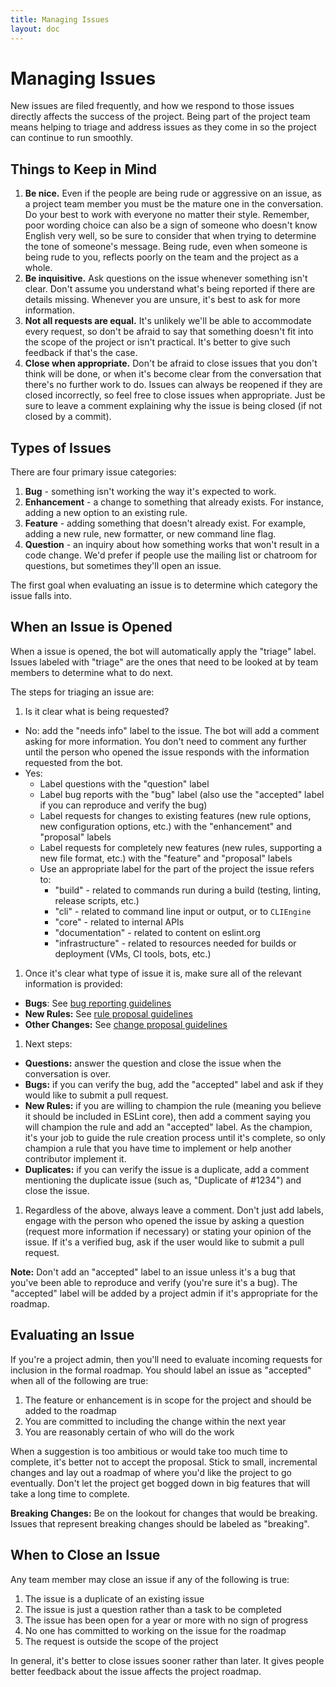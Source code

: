 ```yaml
---
title: Managing Issues
layout: doc
---
```


# Managing Issues

New issues are filed frequently, and how we respond to those issues directly affects the success of the project. Being part of the project team means helping to triage and address issues as they come in so the project can continue to run smoothly.

## Things to Keep in Mind

1. **Be nice.** Even if the people are being rude or aggressive on an issue, as a project team member you must be the mature one in the conversation. Do your best to work with everyone no matter their style. Remember, poor wording choice can also be a sign of someone who doesn't know English very well, so be sure to consider that when trying to determine the tone of someone's message. Being rude, even when someone is being rude to you, reflects poorly on the team and the project as a whole.
1. **Be inquisitive.** Ask questions on the issue whenever something isn't clear. Don't assume you understand what's being reported if there are details missing. Whenever you are unsure, it's best to ask for more information.
1. **Not all requests are equal.** It's unlikely we'll be able to accommodate every request, so don't be afraid to say that something doesn't fit into the scope of the project or isn't practical. It's better to give such feedback if that's the case.
1. **Close when appropriate.** Don't be afraid to close issues that you don't think will be done, or when it's become clear from the conversation that there's no further work to do. Issues can always be reopened if they are closed incorrectly, so feel free to close issues when appropriate. Just be sure to leave a comment explaining why the issue is being closed (if not closed by a commit).

## Types of Issues

There are four primary issue categories:

1. **Bug** - something isn't working the way it's expected to work.
1. **Enhancement** - a change to something that already exists. For instance, adding a new option to an existing rule.
1. **Feature** - adding something that doesn't already exist. For example, adding a new rule, new formatter, or new command line flag.
1. **Question** - an inquiry about how something works that won't result in a code change. We'd prefer if people use the mailing list or chatroom for questions, but sometimes they'll open an issue.

The first goal when evaluating an issue is to determine which category the issue falls into.

## When an Issue is Opened

When a issue is opened, the bot will automatically apply the "triage" label. Issues labeled with "triage" are the ones that need to be looked at by team members to determine what to do next.

The steps for triaging an issue are:

1. Is it clear what is being requested?
  * No: add the "needs info" label to the issue. The bot will add a comment asking for more information. You don't need to comment any further until the person who opened the issue responds with the information requested from the bot.
  * Yes:
    * Label questions with the "question" label
    * Label bug reports with the "bug" label (also use the "accepted" label if you can reproduce and verify the bug)
    * Label requests for changes to existing features (new rule options, new configuration options, etc.) with the "enhancement" and "proposal" labels
    * Label requests for completely new features (new rules, supporting a new file format, etc.) with the "feature" and "proposal" labels
    * Use an appropriate label for the part of the project the issue refers to:
      * "build" - related to commands run during a build (testing, linting, release scripts, etc.)
      * "cli" - related to command line input or output, or to `CLIEngine`
      * "core" - related to internal APIs
      * "documentation" - related to content on eslint.org
      * "infrastructure" - related to resources needed for builds or deployment (VMs, CI tools, bots, etc.)
1. Once it's clear what type of issue it is, make sure all of the relevant information is provided:
  * **Bugs**: See [bug reporting guidelines](/docs/developer-guide/contributing/reporting-bugs)
  * **New Rules:** See [rule proposal guidelines](/docs/developer-guide/contributing/new-rules)
  * **Other Changes:** See [change proposal guidelines](http://eslint.org/docs/developer-guide/contributing/changes)
1. Next steps:
  * **Questions:** answer the question and close the issue when the conversation is over.
  * **Bugs:** if you can verify the bug, add the "accepted" label and ask if they would like to submit a pull request.
  * **New Rules:** if you are willing to champion the rule (meaning you believe it should be included in ESLint core), then add a comment saying you will champion the rule and add an "accepted" label. As the champion, it's your job to guide the rule creation process until it's complete, so only champion a rule that you have time to implement or help another contributor implement it.
  * **Duplicates:** if you can verify the issue is a duplicate, add a comment mentioning the duplicate issue (such as, "Duplicate of #1234") and close the issue.
1. Regardless of the above, always leave a comment. Don't just add labels, engage with the person who opened the issue by asking a question (request more information if necessary) or stating your opinion of the issue. If it's a verified bug, ask if the user would like to submit a pull request.

**Note:** Don't add an "accepted" label to an issue unless it's a bug that you've been able to reproduce and verify (you're sure it's a bug). The "accepted" label will be added by a project admin if it's appropriate for the roadmap.

## Evaluating an Issue

If you're a project admin, then you'll need to evaluate incoming requests for inclusion in the formal roadmap. You should label an issue as "accepted" when all of the following are true:

1. The feature or enhancement is in scope for the project and should be added to the roadmap
1. You are committed to including the change within the next year
1. You are reasonably certain of who will do the work

When a suggestion is too ambitious or would take too much time to complete, it's better not to accept the proposal. Stick to small, incremental changes and lay out a roadmap of where you'd like the project to go eventually. Don't let the project get bogged down in big features that will take a long time to complete.

**Breaking Changes:** Be on the lookout for changes that would be breaking. Issues that represent breaking changes should be labeled as "breaking".

## When to Close an Issue

Any team member may close an issue if any of the following is true:

1. The issue is a duplicate of an existing issue
1. The issue is just a question rather than a task to be completed
1. The issue has been open for a year or more with no sign of progress
1. No one has committed to working on the issue for the roadmap
1. The request is outside the scope of the project

In general, it's better to close issues sooner rather than later. It gives people better feedback about the issue affects the project roadmap.
